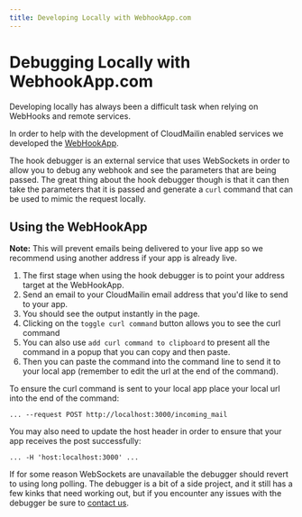 ```yaml
---
title: Developing Locally with WebhookApp.com
---
```


# Debugging Locally with WebhookApp.com

Developing locally has always been a difficult task when relying on WebHooks and remote services.

In order to help with the development of CloudMailin enabled services we developed the [WebHookApp](http://webhookapp.com/).

The hook debugger is an external service that uses WebSockets in order to allow you to debug any webhook and see the parameters that are being passed. The great thing about the hook debugger though is that it can then take the parameters that it is passed and generate a `curl` command that can be used to mimic the request locally.

## Using the WebHookApp

**Note:** This will prevent emails being delivered to your live app so we recommend using another address if your app is already live.

  1. The first stage when using the hook debugger is to point your address target at the WebHookApp.
  2. Send an email to your CloudMailin email address that you'd like to send to your app.
  3. You should see the output instantly in the page.
  4. Clicking on the `toggle curl command` button allows you to see the curl command
  5. You can also use `add curl command to clipboard` to present all the command in a popup that you can copy and then paste.
  6. Then you can paste the command into the command line to send it to your local app (remember to edit the url at the end of the command).

To ensure the curl command is sent to your local app place your local url into the end of the command:

    ... --request POST http://localhost:3000/incoming_mail

You may also need to update the host header in order to ensure that your app receives the post successfully:

    ... -H 'host:localhost:3000' ...

If for some reason WebSockets are unavailable the debugger should revert to using long polling. The debugger is a bit of a side project, and it still has a few kinks that need working out, but if you encounter any issues with the debugger be sure to [contact us](http://www.cloudmailin.com/contact_us).